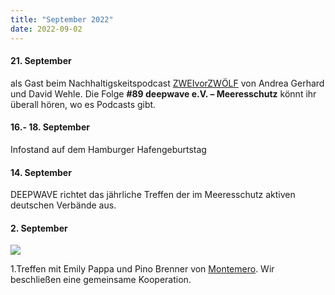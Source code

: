```yaml
---
title: "September 2022"
date: 2022-09-02
---
```


#### 21\. September

als Gast beim Nachhaltigskeitspodcast [ZWEIvorZWÖLF](https://www.zweivorzwoelf.info/episoden) von Andrea Gerhard und David Wehle. Die Folge **#89 deepwave e.V. – Meeresschutz** könnt ihr überall hören, wo es Podcasts gibt.

#### 16.- 18. September

Infostand auf dem Hamburger Hafengeburtstag

#### 14\. September

DEEPWAVE richtet das jährliche Treffen der im Meeresschutz aktiven deutschen Verbände aus.

#### 2\. September

[![](https://res.cloudinary.com/deepwave-org/image/upload/v1747245691/deepwave.org/Highlights_Montemero.png)](https://res.cloudinary.com/deepwave-org/image/upload/v1747245691/deepwave.org/Highlights_Montemero.png)

1.Treffen mit Emily Pappa und Pino Brenner von [Montemero](https://www.montemero.eu). Wir beschließen eine gemeinsame Kooperation.
